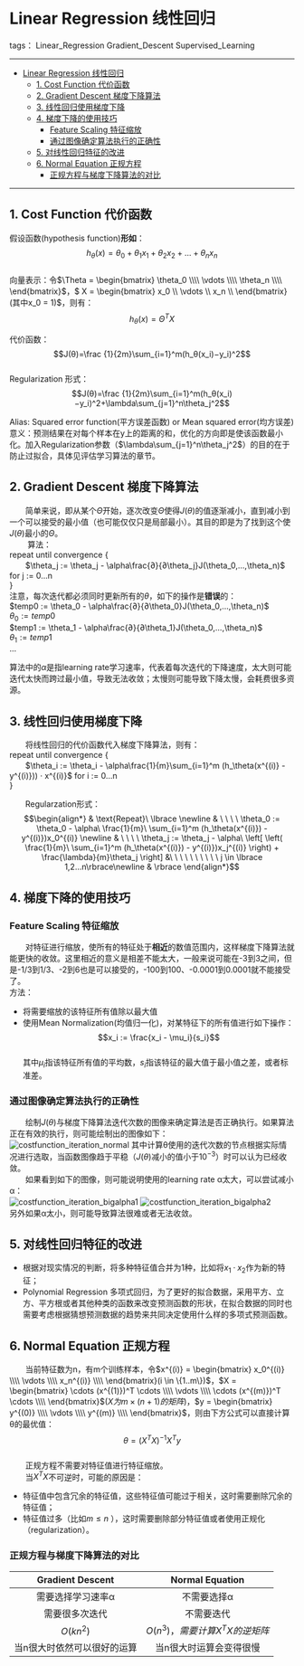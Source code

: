 ﻿# Linear Regression 线性回归

tags： Linear_Regression Gradient_Descent Supervised_Learning

---
<!-- TOC -->

- [Linear Regression 线性回归](#linear-regression-线性回归)
    - [1. Cost Function 代价函数](#1-cost-function-代价函数)
    - [2. Gradient Descent 梯度下降算法](#2-gradient-descent-梯度下降算法)
    - [3. 线性回归使用梯度下降](#3-线性回归使用梯度下降)
    - [4. 梯度下降的使用技巧](#4-梯度下降的使用技巧)
        - [Feature Scaling 特征缩放](#feature-scaling-特征缩放)
        - [通过图像确定算法执行的正确性](#通过图像确定算法执行的正确性)
    - [5. 对线性回归特征的改进](#5-对线性回归特征的改进)
    - [6. Normal Equation 正规方程](#6-normal-equation-正规方程)
        - [正规方程与梯度下降算法的对比](#正规方程与梯度下降算法的对比)

<!-- /TOC -->

---

## 1. Cost Function 代价函数  
假设函数(hypothesis function)**形如**：  
$$h_\theta(x) = \theta_0 + \theta_1x_1 + \theta_2x_2 + ... + \theta_nx_n$$  
向量表示：令$\Theta = \begin{bmatrix}
            \theta_0 \\\\
            \vdots \\\\
            \theta_n \\\\
           \end{bmatrix}$，$
            X = \begin{bmatrix}
            x_0 \\\\
            \vdots \\\\
            x_n \\\\
           \end{bmatrix}(其中x_0 = 1)$，则有：  
$$h_\theta(x) = \Theta^TX$$  
           
代价函数：  
$$J(θ)=\frac {1}{2m}\sum_{i=1}^m(h_θ(x_i)−y_i)^2$$  
Regularization 形式：  
$$J(θ)=\frac {1}{2m}\sum_{i=1}^m(h_θ(x_i)−y_i)^2+\lambda\sum_{j=1}^n\theta_j^2$$  

Alias: Squared error function(平方误差函数) or Mean squared error(均方误差)  
意义：预测结果在对每个样本在y上的距离的和，优化的方向即是使该函数最小化。加入Regularization参数（$\lambda\sum_{j=1}^n\theta_j^2$）的目的在于防止过拟合，具体见评估学习算法的章节。  

## 2. Gradient Descent 梯度下降算法  
　　简单来说，即从某个$\Theta$开始，逐次改变$\Theta$使得$J(\theta)$的值逐渐减小，直到减小到一个可以接受的最小值（也可能仅仅只是局部最小）。其目的即是为了找到这个使$J(\theta)$最小的$\Theta$。  
　　
算法：  
    repeat until convergence {  
        　　$\theta_j := \theta_j - \alpha\frac{∂}{∂\theta_j}J(\theta_0,...,\theta_n)$  for j := 0...n  
    }  
注意，每次迭代都必须同时更新所有的$\theta$，如下的操作是**错误**的：  
$temp0 := \theta_0 - \alpha\frac{∂}{∂\theta_0}J(\theta_0,...,\theta_n)$  
$\theta_0 := temp0$  
$temp1 := \theta_1 - \alpha\frac{∂}{∂\theta_1}J(\theta_0,...,\theta_n)$  
$\theta_1 := temp1$  
$...$  

算法中的$\alpha$是指learning rate学习速率，代表着每次迭代的下降速度，太大则可能迭代太快而跨过最小值，导致无法收敛；太慢则可能导致下降太慢，会耗费很多资源。  

## 3. 线性回归使用梯度下降  
　　将线性回归的代价函数代入梯度下降算法，则有：  
    repeat until convergence {  
        　　$\theta_i := \theta_i - \alpha\frac{1}{m}\sum_{i=1}^m (h_\theta(x^{(i)} - y^{(i)})) · x^{(i)}$  for i := 0...n  
    }  
    
　　Regularzation形式：  
$$\begin{align*} & \text{Repeat}\ \lbrace \newline & \ \ \ \ \theta_0 := \theta_0 - \alpha\ \frac{1}{m}\ \sum_{i=1}^m (h_\theta(x^{(i)}) - y^{(i)})x_0^{(i)} \newline & \ \ \ \ \theta_j := \theta_j - \alpha\ \left[ \left( \frac{1}{m}\ \sum_{i=1}^m (h_\theta(x^{(i)}) - y^{(i)})x_j^{(i)} \right) + \frac{\lambda}{m}\theta_j \right] &\ \ \ \ \ \ \ \ \ \ j \in \lbrace 1,2...n\rbrace\newline & \rbrace \end{align*}$$  
    
    
## 4. 梯度下降的使用技巧  
### Feature Scaling 特征缩放  
　　对特征进行缩放，使所有的特征处于**相近**的数值范围内，这样梯度下降算法就能更快的收敛。这里相近的意义是相差不能太大，一般来说可能在-3到3之间，但是-1/3到1/3、-2到6也是可以接受的，-100到100、-0.0001到0.0001就不能接受了。  
方法：  
* 将需要缩放的该特征所有值除以最大值  
* 使用Mean Normalization(均值归一化)，对某特征下的所有值进行如下操作：  
$$x_i := \frac{x_i - \mu_i}{s_i}$$  
其中$\mu_i$指该特征所有值的平均数，$s_i$指该特征的最大值于最小值之差，或者标准差。  

### 通过图像确定算法执行的正确性  
　　绘制$J(\theta)$与梯度下降算法迭代次数的图像来确定算法是否正确执行。如果算法正在有效的执行，则可能绘制出的图像如下：  
![costfunction_iteration_normal](http://97.64.17.179:8615/ml/costfunction_iteration_normal.png)
其中计算θ使用的迭代次数的节点根据实际情况进行选取，当函数图像趋于平稳（$J(\theta)$减小的值小于$10^{-3}$）时可以认为已经收敛。  
　　如果看到如下的图像，则可能说明使用的learning rate α太大，可以尝试减小α：  
![costfunction_iteration_bigalpha1](http://97.64.17.179:8615/ml/costfunction_iteration_bigalpha1.png)   ![costfunction_iteration_bigalpha2](http://97.64.17.179:8615/ml/costfunction_iteration_bigalpha2.png)
　　另外如果α太小，则可能导致算法很难或者无法收敛。  

## 5. 对线性回归特征的改进  
* 根据对现实情况的判断，将多种特征值合并为1种，比如将$x_1 · x_2$作为新的特征；  
* Polynomial Regression 多项式回归，为了更好的拟合数据，采用平方、立方、平方根或者其他种类的函数来改变预测函数的形状，在拟合数据的同时也需要考虑根据猜想预测数据的趋势来共同决定使用什么样的多项式预测函数。  

## 6. Normal Equation 正规方程  
　　当前特征数为n，有m个训练样本，令$x^{(i)} = \begin{bmatrix}
            x_0^{(i)} \\\\
            \vdots \\\\
            x_n^{(i)} \\\\
           \end{bmatrix}(i \in \{1..m\})$，$X = \begin{bmatrix}
           \cdots (x^{(1)})^T \cdots \\\\
           \vdots \\\\
           \cdots (x^{(m)})^T \cdots \\\\
           \end{bmatrix}$$(X为m \times (n+1)的矩阵)$，$y =                          \begin{bmatrix}
           y^{(0)} \\\\
           \vdots \\\\
           y^{(m)} \\\\
           \end{bmatrix}$，则由下方公式可以直接计算θ的最优值：  
$$\theta = (X^TX)^{-1}X^Ty$$  
　　正规方程不需要对特征值进行特征缩放。  
　　当$X^TX$不可逆时，可能的原因是：  
* 特征值中包含冗余的特征值，这些特征值可能过于相关，这时需要删除冗余的特征值；  
* 特征值过多（比如$m \leq n$  ），这时需要删除部分特征值或者使用正规化（regularization）。  
### 正规方程与梯度下降算法的对比  
| Gradient Descent          | Normal Equation               |  
|     :----:                |     :----:                    |  
|需要选择学习速率α           |不需要选择α                     |  
|需要很多次迭代              |不需要迭代                      |  
|$O(kn^2)$                  |$O(n^3)，需要计算X^TX的逆矩阵$  |  
|当n很大时依然可以很好的运算  |当n很大时运算会变得很慢          |  
